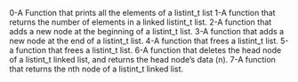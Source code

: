 0-A Function that prints all the elements of a listint_t list
1-A function that  returns the number of elements in a linked listint_t list.
2-A function that adds a new node at the beginning of a listint_t list.
3-A function that adds a new node at the end of a listint_t list.
4-A function that frees a listint_t list.
5-a  function that frees a listint_t list.
6-A function that deletes the head node of a listint_t linked list, and returns the head node’s data (n).
7-A function that returns the nth node of a listint_t linked list.


